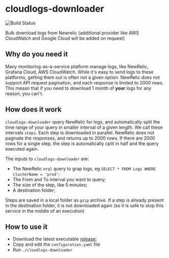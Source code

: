 # cloudlogs-downloader
![Build Status](https://github.com/croccocode/cloudlogs-downloader/actions/workflows/go.yml/badge.svg)

Bulk download logs from Newrelic (additional provider like AWS CloudWatch and Google Cloud will be added on request)

## Why do you need it
Many monitoring-as-a-service platform manage logs, like NewRelic, Grafana Cloud, AWS CloudWatch.
While it's easy to send logs to these platforms, getting them out is often not a given option. NewRelic does not support API request pagination, and each response is limited to 2000 rows. 
This measn that if you need to download 1 month of **your** logs for any reason, you can't. 

## How does it work
`cloudlogs-downloader` query NewRelic for logs, and automatically split the time range of your query in smaller interval of a given length. We call these intervals `steps`. Each step is downloaded in parallel. NewRelic does not paginate the responses, and returns up to 2000 rows.
If there are 2000 rows for a single step, the step is automatically cplit in half and the query executed again.

The inputs to `cloudlogs-downloader` are:
* The NewRelic `nrql` query to grap logs, eg `SELECT * FROM Logs WHERE clusterName = 'prod'`;
* The From and To interval you want to query;
* The size of the step, like 5 minutes;
* A destination folder;

Steps are saved in a local folder as `gzip` archive. If a step is already present in the destination folder, it is not downloaded again (so it is safe to stop this service in the middle of an execution)

## How to use it 
* Download the latest executable [release](https://github.com/croccocode/cloudlogs-downloader/releases);
* Copy and edit the `configuration.yaml` file
* Run `./cloudlogs-downloader` 
